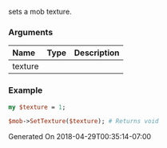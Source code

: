 sets a mob texture.
### Arguments
**Name**|**Type**|**Description**
:---|:---|:---
texture||

### Example

```perl
my $texture = 1;

$mob->SetTexture($texture); # Returns void
```


Generated On 2018-04-29T00:35:14-07:00